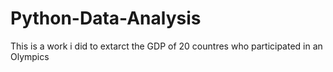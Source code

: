 # Python-Data-Analysis

This is a work i did to extarct the GDP of 20 countres who participated in an Olympics
